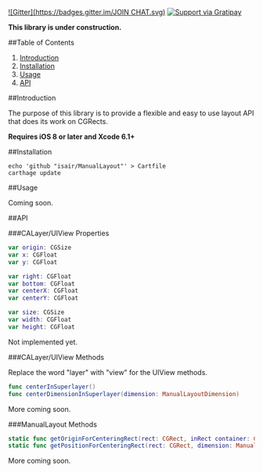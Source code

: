 [![Gitter](https://badges.gitter.im/JOIN CHAT.svg)](https://gitter.im/isair/ManualLayout?utm_source=badge&utm_medium=badge&utm_campaign=pr-badge&utm_content=badge)
[![Support via Gratipay](https://cdn.rawgit.com/gratipay/gratipay-badge/2.3.0/dist/gratipay.png)](https://gratipay.com/bsencan91/)

**This library is under construction.**

##Table of Contents

1. [Introduction](#introduction)
2. [Installation](#installation)
3. [Usage](#usage)
4. [API](#api)

##Introduction

The purpose of this library is to provide a flexible and easy to use layout API that does its work on CGRects.

__Requires iOS 8 or later and Xcode 6.1+__

##Installation

```
echo 'github "isair/ManualLayout"' > Cartfile
carthage update
```

##Usage

Coming soon.

##API

###CALayer/UIView Properties

```swift
var origin: CGSize
var x: CGFloat 
var y: CGFloat

var right: CGFloat
var bottom: CGFloat
var centerX: CGFloat
var centerY: CGFloat

var size: CGSize
var width: CGFloat
var height: CGFloat
```

Not implemented yet.

###CALayer/UIView Methods

Replace the word "layer" with "view" for the UIView methods.

```swift
func centerInSuperlayer()
func centerDimensionInSuperlayer(dimension: ManualLayoutDimension)
```

More coming soon.

###ManualLayout Methods

```swift
static func getOriginForCenteringRect(rect: CGRect, inRect container: CGRect) -> CGPoint
static func getPositionForCenteringRect(rect: CGRect, dimension: ManualLayoutDimension, inRect container: CGRect) -> CGFloat
```

More coming soon.

